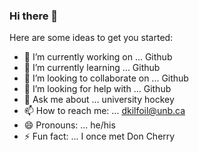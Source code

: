 ### Hi there 👋

<!--
**dkilfoil/dkilfoil** is a ✨ _special_ ✨ repository because its `README.md` (this file) appears on your GitHub profile.
-->
Here are some ideas to get you started:

- 🔭 I’m currently working on ... Github
- 🌱 I’m currently learning ... Github
- 👯 I’m looking to collaborate on ... Github
- 🤔 I’m looking for help with ... Github
- 💬 Ask me about ... university hockey
- 📫 How to reach me: ... dkilfoil@unb.ca
- 😄 Pronouns: ... he/his
- ⚡ Fun fact: ... I once met Don Cherry

